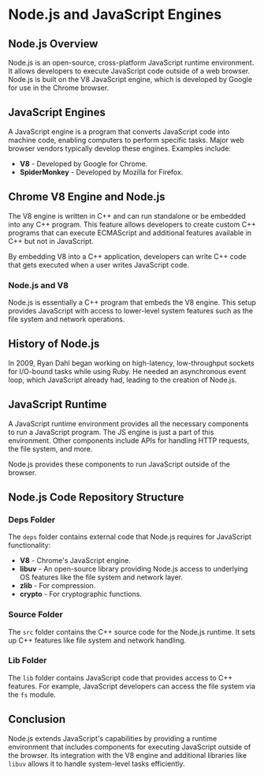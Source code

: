 # Node.js and JavaScript Engines

## Node.js Overview
Node.js is an open-source, cross-platform JavaScript runtime environment. It allows developers to execute JavaScript code outside of a web browser. Node.js is built on the V8 JavaScript engine, which is developed by Google for use in the Chrome browser.

## JavaScript Engines
A JavaScript engine is a program that converts JavaScript code into machine code, enabling computers to perform specific tasks. Major web browser vendors typically develop these engines. Examples include:

- **V8** - Developed by Google for Chrome.
- **SpiderMonkey** - Developed by Mozilla for Firefox.

## Chrome V8 Engine and Node.js
The V8 engine is written in C++ and can run standalone or be embedded into any C++ program. This feature allows developers to create custom C++ programs that can execute ECMAScript and additional features available in C++ but not in JavaScript.

By embedding V8 into a C++ application, developers can write C++ code that gets executed when a user writes JavaScript code.

### Node.js and V8
Node.js is essentially a C++ program that embeds the V8 engine. This setup provides JavaScript with access to lower-level system features such as the file system and network operations.

## History of Node.js
In 2009, Ryan Dahl began working on high-latency, low-throughput sockets for I/O-bound tasks while using Ruby. He needed an asynchronous event loop, which JavaScript already had, leading to the creation of Node.js.

## JavaScript Runtime
A JavaScript runtime environment provides all the necessary components to run a JavaScript program. The JS engine is just a part of this environment. Other components include APIs for handling HTTP requests, the file system, and more.

Node.js provides these components to run JavaScript outside of the browser.

## Node.js Code Repository Structure

### Deps Folder
The `deps` folder contains external code that Node.js requires for JavaScript functionality:

- **V8** - Chrome's JavaScript engine.
- **libuv** - An open-source library providing Node.js access to underlying OS features like the file system and network layer.
- **zlib** - For compression.
- **crypto** - For cryptographic functions.

### Source Folder
The `src` folder contains the C++ source code for the Node.js runtime. It sets up C++ features like file system and network handling.

### Lib Folder
The `lib` folder contains JavaScript code that provides access to C++ features. For example, JavaScript developers can access the file system via the `fs` module.

## Conclusion
Node.js extends JavaScript's capabilities by providing a runtime environment that includes components for executing JavaScript outside of the browser. Its integration with the V8 engine and additional libraries like `libuv` allows it to handle system-level tasks efficiently.
